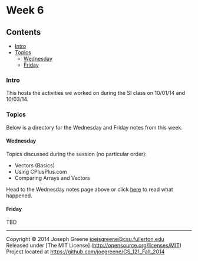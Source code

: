 # Week 6

## Contents
- [Intro](#intro)
- [Topics](#topics)
  - [Wednesday](#wednesday)
  - [Friday](#friday)
  
### Intro
This hosts the activities we worked on during the SI class on 10/01/14 and 10/03/14.

### Topics
Below is a directory for the Wednesday and Friday notes from this week.

#### Wednesday
Topics discussed during the session (no particular order):
- Vectors (Basics)
- Using CPlusPlus.com
- Comparing Arrays and Vectors

Head to the Wednesday notes page above or click [here](WED_NOTES.md) to read 
what happened.

#### Friday
TBD

-------------------------------------------------------------------------------

Copyright &copy; 2014 Joseph Greene <joeisgreene@csu.fullerton.edu>  
Released under [The MIT License] (http://opensource.org/licenses/MIT)  
Project located at <https://github.com/joegreene/CS_121_Fall_2014>